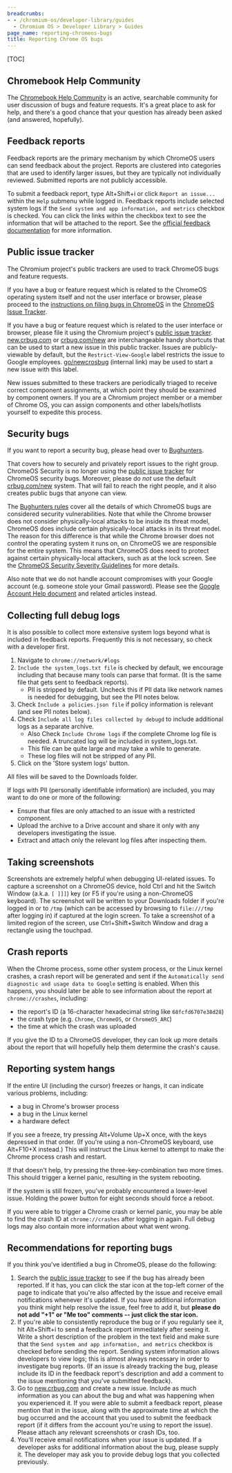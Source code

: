 ```yaml
---
breadcrumbs:
- - /chromium-os/developer-library/guides
  - Chromium OS > Developer Library > Guides
page_name: reporting-chromeos-bugs
title: Reporting Chrome OS bugs
---
```


[TOC]

## Chromebook Help Community

The [Chromebook Help Community] is an active, searchable community for user
discussion of bugs and feature requests. It's a great place to ask for help, and
there's a good chance that your question has already been asked (and answered,
hopefully).

## Feedback reports

Feedback reports are the primary mechanism by which ChromeOS users can send
feedback about the project. Reports are clustered into categories that are used
to identify larger issues, but they are typically not individually reviewed.
Submitted reports are not publicly accessible.

To submit a feedback report, type Alt+Shift+i or click `Report an issue...`
within the `Help` submenu while logged in. Feedback reports include selected
system logs if the `Send system and app information, and metrics` checkbox is
checked. You can click the links within the checkbox text to see the information
that will be attached to the report. See the [official feedback documentation]
for more information.

## Public issue tracker

The Chromium project's public trackers are used to track ChromeOS bugs and
feature requests.

If you have a bug or feature request which is related to the ChromeOS operating
system itself and not the user interface or browser, please proceed to the
[instructions on filing bugs in ChromeOS] in the [ChromeOS Issue Tracker].

If you have a bug or feature request which is related to the user interface or
browser, please file it using the Chromium project's [public issue tracker].
[new.crbug.com] or [crbug.com/new] are interchangeable handy shortcuts that can
be used to start a new issue in this public tracker. Issues are publicly-viewable
by default, but the `Restrict-View-Google` label restricts the issue to Google
employees. [go/newcrosbug] (internal link) may be used to start a new issue with
this label.

New issues submitted to these trackers are periodically triaged to receive
correct component assignments, at which point they should be examined by
component owners. If you are a Chromium project member or a member of Chrome
OS, you can assign components and other labels/hotlists yourself to expedite
this process.


## Security bugs

If you want to report a security bug, please head over to [Bughunters].

That covers how to securely and privately report issues to the right group.
ChromeOS Security is no longer using the [public issue tracker] for ChromeOS
security bugs. Moreover, please do *not* use the default [crbug.com/new] system.
That will fail to reach the right people, and it also creates public bugs that
anyone can view.

The [Bughunters rules] cover all the details of which ChromeOS bugs are
considered security vulnerabilities. Note that while the Chrome browser does not
consider physically-local attacks to be inside its threat model, ChromeOS does
include certain physically-local attacks in its threat model. The reason for
this difference is that while the Chrome browser does not control the operating
system it runs on, on ChromeOS we are responsible for the entire system. This
means that ChromeOS does need to protect against certain physically-local
attackers, such as at the lock screen. See the
[ChromeOS Security Severity Guidelines] for more details.

Also note that we do not handle account compromises with your Google account
(e.g. someone stole your Gmail password). Please see the
[Google Account Help document](https://support.google.com/accounts/answer/7539929)
and related articles instead.

## Collecting full debug logs

It is also possible to collect more extensive system logs beyond what is
included in feedback reports. Frequently this is not necessary, so check with a
developer first.
1.  Navigate to `chrome://network/#logs`
2.  `Include the system_logs.txt file` is checked by default, we encourage
    including that because many tools can parse that format. (It is the same
    file that gets sent to feedback reports).
    *   PII is stripped by default. Uncheck this if PII data like network names
        is needed for debugging, but see the PII notes below.
3.  Check `Include a policies.json file` if policy information is relevant
    (and see PII notes below).
4.  Check `Include all log files collected by debugd` to include additional
    logs as a separate archive.
    *   Also Check `Include Chrome logs` if the complete Chrome log file is
        needed. A truncated log will be included in system_logs.txt.
    *   This file can be quite large and may take a while to generate.
    *   These log files will not be stripped of any PII.
5.  Click on the 'Store system logs' button.

All files will be saved to the Downloads folder.

If logs with PII (personally identifiable information) are included, you may
want to do one or more of the following:
*   Ensure that files are only attached to an issue with a restricted component.
*   Upload the archive to a Drive account and share it only with any developers
    investigating the issue.
*   Extract and attach only the relevant log files after inspecting them.

## Taking screenshots

Screenshots are extremely helpful when debugging UI-related issues. To capture a
screenshot on a ChromeOS device, hold Ctrl and hit the Switch Window (a.k.a. `[
]]]`) key (or F5 if you're using a non-ChromeOS keyboard). The screenshot will
be written to your Downloads folder if you're logged in or to `/tmp` (which can
be accessed by browsing to `file:///tmp` after logging in) if captured at the
login screen. To take a screenshot of a limited region of the screen, use
Ctrl+Shift+Switch Window and drag a rectangle using the touchpad.

## Crash reports

When the Chrome process, some other system process, or the Linux kernel crashes,
a crash report will be generated and sent if the `Automatically send diagnostic
and usage data to Google` setting is enabled. When this happens, you should
later be able to see information about the report at `chrome://crashes`,
including:

*   the report's ID (a 16-character hexadecimal string like `68fcfd6707e38d28`)
*   the crash type (e.g. `Chrome`, `ChromeOS`, or `ChromeOS_ARC`)
*   the time at which the crash was uploaded

If you give the ID to a ChromeOS developer, they can look up more details about
the report that will hopefully help them determine the crash's cause.

## Reporting system hangs

If the entire UI (including the cursor) freezes or hangs, it can indicate
various problems, including:

*   a bug in Chrome's browser process
*   a bug in the Linux kernel
*   a hardware defect

If you see a freeze, try pressing Alt+Volume Up+X once, with the keys depressed
in that order. (If you're using a non-ChromeOS keyboard, use Alt+F10+X
instead.) This will instruct the Linux kernel to attempt to make the Chrome
process crash and restart.

If that doesn't help, try pressing the three-key-combination two more times.
This should trigger a kernel panic, resulting in the system rebooting.

If the system is still frozen, you've probably encountered a lower-level issue.
Holding the power button for eight seconds should force a reboot.

If you were able to trigger a Chrome crash or kernel panic, you may be able to
find the crash ID at `chrome://crashes` after logging in again. Full debug logs
may also contain more information about what went wrong.

## Recommendations for reporting bugs

If you think you've identified a bug in ChromeOS, please do the following:

1.  Search the [public issue tracker] to see if the bug has already been
    reported. If it has, you can click the star icon at the top-left corner of
    the page to indicate that you're also affected by the issue and receive
    email notifications whenever it's updated. If you have additional
    information you think might help resolve the issue, feel free to add it, but
    **please do not add "+1" or "Me too" comments -- just click the star icon.**
2.  If you're able to consistently reproduce the bug or if you regularly see it,
    hit Alt+Shift+i to send a feedback report immediately after seeing it. Write
    a short description of the problem in the text field and make sure that the
    `Send system and app information, and metrics` checkbox is checked before
    sending the report. Sending system information allows developers to view
    logs; this is almost always necessary in order to investigate bug reports.
    (If an issue is already tracking the bug, please include its ID in the
    feedback report's description and add a comment to the issue mentioning that
    you've submitted feedback).
3.  Go to [new.crbug.com] and create a new issue. Include as much information as
    you can about the bug and what was happening when you experienced it. If you
    were able to submit a feedback report, please mention that in the issue,
    along with the approximate time at which the bug occurred and the account
    that you used to submit the feedback report (if it differs from the account
    you're using to report the issue). Please attach any relevant screenshots or
    crash IDs, too.
4.  You'll receive email notifications when your issue is updated. If a
    developer asks for additional information about the bug, please supply it.
    The developer may ask you to provide debug logs that you collected
    previously.


[Chromebook Help Community]: https://support.google.com/chromebook/community/
[official feedback documentation]: https://support.google.com/chromebook/answer/2982029
[public issue tracker]: https://crbug.com/
[new.crbug.com]: https://new.crbug.com/
[crbug.com/new]: https://crbug.com/new
[go/newcrosbug]: https://goto.google.com/newcrosbug
[ChromeOS Security Severity Guidelines]: security_severity_guidelines.md
[instructions on filing bugs in ChromeOS ]: platform_public_tracker.md
[ChromeOS Issue Tracker]: https://issuetracker.google.com
[Bughunters]: https://bughunters.google.com/report/vrp
[Bughunters rules]: https://bughunters.google.com/about/rules/4919474699501568/chromeos-vulnerability-reward-program-rules
